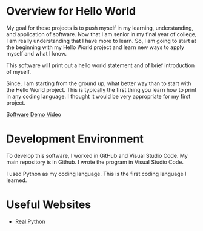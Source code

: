 # Overview for Hello World

My goal for these projects is to push myself in my learning, understanding, and application of software. 
Now that I am senior in my final year of college, I am really understanding that I have more to learn. 
So, I am going to start at the beginning with my Hello World project and learn new ways to apply myself and what I know. 

This software will print out a hello world statement and of brief introduction of myself. 

Since, I am starting from the ground up, what better way than to start with the Hello World project. 
This is typically the first thing you learn how to print in any coding language. 
I thought it would be very appropriate for my first project. 

[Software Demo Video](https://youtu.be/RxCKNBWoM_I)

# Development Environment

To develop this software, I worked in GitHub and Visual Studio Code.
My main repository is in Github. I wrote the program in Visual Studio Code.

I used Python as my coding language. This is the first coding language I learned.

# Useful Websites
* [Real Python](https://realpython.com/python-print/)
